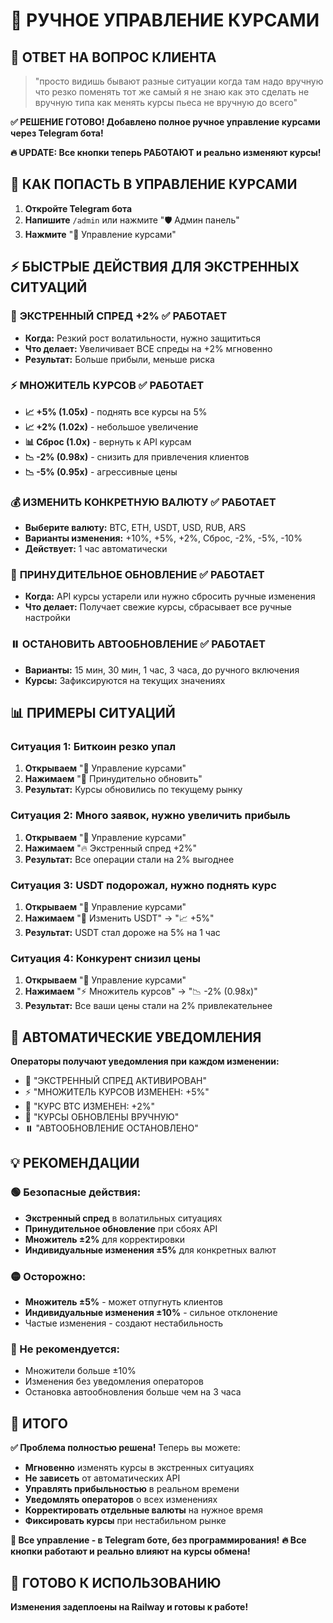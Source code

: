 # 💱 РУЧНОЕ УПРАВЛЕНИЕ КУРСАМИ

## 🎯 ОТВЕТ НА ВОПРОС КЛИЕНТА

> "просто видишь бывают разные ситуации когда там надо вручную что резко поменять тот же самый я не знаю как это сделать не вручную типа как менять курсы пьеса не вручную до всего"

**✅ РЕШЕНИЕ ГОТОВО! Добавлено полное ручное управление курсами через Telegram бота!**

**🔥 UPDATE: Все кнопки теперь РАБОТАЮТ и реально изменяют курсы!**

## 🔧 КАК ПОПАСТЬ В УПРАВЛЕНИЕ КУРСАМИ

1. **Откройте Telegram бота**
2. **Напишите** `/admin` или нажмите "🛡️ Админ панель"  
3. **Нажмите** "💱 Управление курсами"

## ⚡ БЫСТРЫЕ ДЕЙСТВИЯ ДЛЯ ЭКСТРЕННЫХ СИТУАЦИЙ

### 🚨 **ЭКСТРЕННЫЙ СПРЕД +2%** ✅ РАБОТАЕТ
- **Когда:** Резкий рост волатильности, нужно защититься
- **Что делает:** Увеличивает ВСЕ спреды на +2% мгновенно
- **Результат:** Больше прибыли, меньше риска

### ⚡ **МНОЖИТЕЛЬ КУРСОВ** ✅ РАБОТАЕТ
- **📈 +5% (1.05x)** - поднять все курсы на 5%
- **📈 +2% (1.02x)** - небольшое увеличение
- **📊 Сброс (1.0x)** - вернуть к API курсам  
- **📉 -2% (0.98x)** - снизить для привлечения клиентов
- **📉 -5% (0.95x)** - агрессивные цены

### 💰 **ИЗМЕНИТЬ КОНКРЕТНУЮ ВАЛЮТУ** ✅ РАБОТАЕТ
- **Выберите валюту:** BTC, ETH, USDT, USD, RUB, ARS
- **Варианты изменения:** +10%, +5%, +2%, Сброс, -2%, -5%, -10%
- **Действует:** 1 час автоматически

### 🔄 **ПРИНУДИТЕЛЬНОЕ ОБНОВЛЕНИЕ** ✅ РАБОТАЕТ
- **Когда:** API курсы устарели или нужно сбросить ручные изменения
- **Что делает:** Получает свежие курсы, сбрасывает все ручные настройки

### ⏸️ **ОСТАНОВИТЬ АВТООБНОВЛЕНИЕ** ✅ РАБОТАЕТ
- **Варианты:** 15 мин, 30 мин, 1 час, 3 часа, до ручного включения
- **Курсы:** Зафиксируются на текущих значениях

## 📊 ПРИМЕРЫ СИТУАЦИЙ

### **Ситуация 1: Биткоин резко упал**
1. **Открываем** "💱 Управление курсами"
2. **Нажимаем** "🔄 Принудительно обновить" 
3. **Результат:** Курсы обновились по текущему рынку

### **Ситуация 2: Много заявок, нужно увеличить прибыль**
1. **Открываем** "💱 Управление курсами"
2. **Нажимаем** "🔥 Экстренный спред +2%"
3. **Результат:** Все операции стали на 2% выгоднее

### **Ситуация 3: USDT подорожал, нужно поднять курс**
1. **Открываем** "💱 Управление курсами"
2. **Нажимаем** "🏦 Изменить USDT" → "📈 +5%"
3. **Результат:** USDT стал дороже на 5% на 1 час

### **Ситуация 4: Конкурент снизил цены**
1. **Открываем** "💱 Управление курсами"
2. **Нажимаем** "⚡ Множитель курсов" → "📉 -2% (0.98x)"
3. **Результат:** Все ваши цены стали на 2% привлекательнее

## 🔔 АВТОМАТИЧЕСКИЕ УВЕДОМЛЕНИЯ

**Операторы получают уведомления при каждом изменении:**
- 🚨 "ЭКСТРЕННЫЙ СПРЕД АКТИВИРОВАН" 
- ⚡ "МНОЖИТЕЛЬ КУРСОВ ИЗМЕНЕН: +5%"
- 💱 "КУРС BTC ИЗМЕНЕН: +2%"
- 🔄 "КУРСЫ ОБНОВЛЕНЫ ВРУЧНУЮ"
- ⏸️ "АВТООБНОВЛЕНИЕ ОСТАНОВЛЕНО"

## 💡 РЕКОМЕНДАЦИИ

### **🟢 Безопасные действия:**
- **Экстренный спред** в волатильных ситуациях
- **Принудительное обновление** при сбоях API
- **Множитель ±2%** для корректировки
- **Индивидуальные изменения ±5%** для конкретных валют

### **🟡 Осторожно:**
- **Множитель ±5%** - может отпугнуть клиентов
- **Индивидуальные изменения ±10%** - сильное отклонение
- Частые изменения - создают нестабильность

### **🔴 Не рекомендуется:**
- Множители больше ±10%
- Изменения без уведомления операторов
- Остановка автообновления больше чем на 3 часа

## 🎯 ИТОГО

**✅ Проблема полностью решена!** Теперь вы можете:
- **Мгновенно** изменять курсы в экстренных ситуациях
- **Не зависеть** от автоматических API  
- **Управлять прибыльностью** в реальном времени
- **Уведомлять операторов** о всех изменениях
- **Корректировать отдельные валюты** на нужное время
- **Фиксировать курсы** при нестабильном рынке

**📱 Все управление - в Telegram боте, без программирования!**
**🔥 Все кнопки работают и реально влияют на курсы обмена!**

## 🚀 ГОТОВО К ИСПОЛЬЗОВАНИЮ

**Изменения задеплоены на Railway и готовы к работе!** 